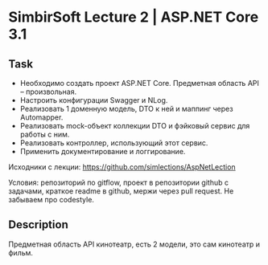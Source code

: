 # SimbirSoft Lecture 2 | ASP.NET Core 3.1 

## Task

- Необходимо создать проект ASP.NET Core. Предметная область API – произвольная. 
- Настроить конфигурации Swagger и NLog.
- Реализовать 1 доменную модель, DTO к ней и маппинг через Automapper.
- Реализовать mock-объект коллекции DTO и фэйковый сервис для работы с ним.
- Реализовать контроллер, использующий этот сервис.
- Применить документирование и логгирование.

Исходники с лекции: https://github.com/simlections/AspNetLection

Условия: репозиторий по gitflow, проект в репозитории github с задачами, краткое readme в github, мержи через pull request. Не забываем про codestyle.

## Description

Предметная область API кинотеатр, есть 2 модели, это сам кинотеатр и фильм.